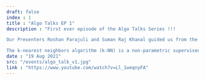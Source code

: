 ```yaml
---
draft: false
index : 1
title : "Algo Talks EP 1"
description : "First ever episode of the Algo Talks Series !!!

Our Presenters Roshan Parajuli and Suman Raj Khanal guided us from the theoretical basics to the practical implementations of the k-NN algorithms. 

The k-nearest neighbors algorithm (k-NN) is a non-parametric supervised learning method for classification and regression. Also, the output varies on the basis of whether k-NN is used for regression or classification."
date : "19 Aug 2021"
src: "/events/algo_talk_v1.jpg"
link : "https://www.youtube.com/watch?v=Ll_1weqnyFA"
---
```


